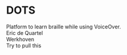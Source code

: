 # DOTS
Platform to learn braille while using VoiceOver.  
Eric de Quartel  
Werkhoven  
Try to pull this
